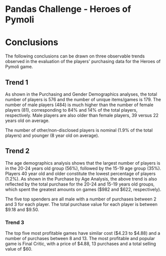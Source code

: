 # Pandas Challenge - Heroes of Pymoli

# Conclusions

The following conclusions can be drawn on three observable trends observed in the evaluation of the players' purchasing data for the Heroes of Pymoli game.

## Trend 1

As shown in the Purchasing and Gender Demographics analyses, the total number of players is 576 and the number of unique items/games is 179.
The number of male players (484) is much higher than the number of female players (81), corresponding to 84% and 14% of the total players, respectively. Male players are also older than female players, 39 versus 22 years old on average. 

The number of other/non-disclosed players is nominal (1.9% of the total players) and younger (8 year old on average).

## Trend 2

The age demographics analysis shows that the largest number of players is in the 20-24 years old group (56%), followed by the 15-19 age group (35%). Players 40 year old and older constitute the lowest percentage of players (1.2%). As shown in the Purchase by Age Analysis, the above trend is also reflected by the total purchase for the 20-24 and 15-19 years old groups, which spent the greatest amounts on games ($982 and $622, respectively).
 
The five top spenders are all male with a number of purchases between 2 and 3 for each player. The total purchase value for each player is between $9.18 and $9.50.

### Trend  3

The top five most profitable games have similar cost ($4.23 to $4.88) and a number of purchases between 8 and 13. The most profitable and popular game is Final Critic, with a price of $4.88, 13 purchases and a total selling value of $60.
